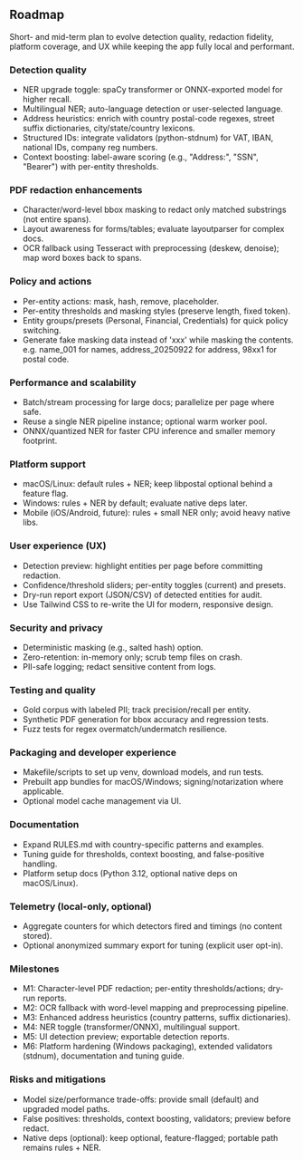 ## Roadmap

Short- and mid-term plan to evolve detection quality, redaction fidelity, platform coverage, and UX while keeping the app fully local and performant.

### Detection quality
- NER upgrade toggle: spaCy transformer or ONNX-exported model for higher recall.
- Multilingual NER; auto-language detection or user-selected language.
- Address heuristics: enrich with country postal-code regexes, street suffix dictionaries, city/state/country lexicons.
- Structured IDs: integrate validators (python-stdnum) for VAT, IBAN, national IDs, company reg numbers.
- Context boosting: label-aware scoring (e.g., "Address:", "SSN", "Bearer") with per-entity thresholds.

### PDF redaction enhancements
- Character/word-level bbox masking to redact only matched substrings (not entire spans).
- Layout awareness for forms/tables; evaluate layoutparser for complex docs.
- OCR fallback using Tesseract with preprocessing (deskew, denoise); map word boxes back to spans.

### Policy and actions
- Per-entity actions: mask, hash, remove, placeholder.
- Per-entity thresholds and masking styles (preserve length, fixed token).
- Entity groups/presets (Personal, Financial, Credentials) for quick policy switching.
- Generate fake masking data instead of 'xxx' while masking the contents. e.g. name_001 for names, address_20250922 for address, 98xx1 for postal code.

### Performance and scalability
- Batch/stream processing for large docs; parallelize per page where safe.
- Reuse a single NER pipeline instance; optional warm worker pool.
- ONNX/quantized NER for faster CPU inference and smaller memory footprint.

### Platform support
- macOS/Linux: default rules + NER; keep libpostal optional behind a feature flag.
- Windows: rules + NER by default; evaluate native deps later.
- Mobile (iOS/Android, future): rules + small NER only; avoid heavy native libs.

### User experience (UX)
- Detection preview: highlight entities per page before committing redaction.
- Confidence/threshold sliders; per-entity toggles (current) and presets.
- Dry-run report export (JSON/CSV) of detected entities for audit.
- Use Tailwind CSS to re-write the UI for modern, responsive design.

### Security and privacy
- Deterministic masking (e.g., salted hash) option.
- Zero-retention: in-memory only; scrub temp files on crash.
- PII-safe logging; redact sensitive content from logs.

### Testing and quality
- Gold corpus with labeled PII; track precision/recall per entity.
- Synthetic PDF generation for bbox accuracy and regression tests.
- Fuzz tests for regex overmatch/undermatch resilience.

### Packaging and developer experience
- Makefile/scripts to set up venv, download models, and run tests.
- Prebuilt app bundles for macOS/Windows; signing/notarization where applicable.
- Optional model cache management via UI.

### Documentation
- Expand RULES.md with country-specific patterns and examples.
- Tuning guide for thresholds, context boosting, and false-positive handling.
- Platform setup docs (Python 3.12, optional native deps on macOS/Linux).

### Telemetry (local-only, optional)
- Aggregate counters for which detectors fired and timings (no content stored).
- Optional anonymized summary export for tuning (explicit user opt-in).

### Milestones
- M1: Character-level PDF redaction; per-entity thresholds/actions; dry-run reports.
- M2: OCR fallback with word-level mapping and preprocessing pipeline.
- M3: Enhanced address heuristics (country patterns, suffix dictionaries).
- M4: NER toggle (transformer/ONNX), multilingual support.
- M5: UI detection preview; exportable detection reports.
- M6: Platform hardening (Windows packaging), extended validators (stdnum), documentation and tuning guide.

### Risks and mitigations
- Model size/performance trade-offs: provide small (default) and upgraded model paths.
- False positives: thresholds, context boosting, validators; preview before redact.
- Native deps (optional): keep optional, feature-flagged; portable path remains rules + NER.


